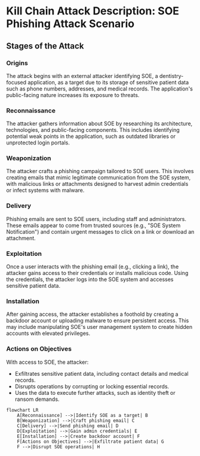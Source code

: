 # Kill Chain Attack Description: SOE Phishing Attack Scenario

## Stages of the Attack

### Origins
The attack begins with an external attacker identifying SOE, a dentistry-focused application, as a target due to its storage of sensitive patient data such as phone numbers, addresses, and medical records. The application's public-facing nature increases its exposure to threats.

### Reconnaissance
The attacker gathers information about SOE by researching its architecture, technologies, and public-facing components. This includes identifying potential weak points in the application, such as outdated libraries or unprotected login portals.

### Weaponization
The attacker crafts a phishing campaign tailored to SOE users. This involves creating emails that mimic legitimate communication from the SOE system, with malicious links or attachments designed to harvest admin credentials or infect systems with malware.

### Delivery
Phishing emails are sent to SOE users, including staff and administrators. These emails appear to come from trusted sources (e.g., "SOE System Notification") and contain urgent messages to click on a link or download an attachment.

### Exploitation
Once a user interacts with the phishing email (e.g., clicking a link), the attacker gains access to their credentials or installs malicious code. Using the credentials, the attacker logs into the SOE system and accesses sensitive patient data.

### Installation
After gaining access, the attacker establishes a foothold by creating a backdoor account or uploading malware to ensure persistent access. This may include manipulating SOE's user management system to create hidden accounts with elevated privileges.

### Actions on Objectives
With access to SOE, the attacker:
- Exfiltrates sensitive patient data, including contact details and medical records.
- Disrupts operations by corrupting or locking essential records.
- Uses the data to execute further attacks, such as identity theft or ransom demands.

```mermaid
flowchart LR
    A[Reconnaissance] -->|Identify SOE as a target| B
    B[Weaponization] -->|Craft phishing email| C
    C[Delivery] -->|Send phishing email| D
    D[Exploitation] -->|Gain admin credentials| E
    E[Installation] -->|Create backdoor account| F
    F[Actions on Objectives] -->|Exfiltrate patient data| G
    F -->|Disrupt SOE operations| H